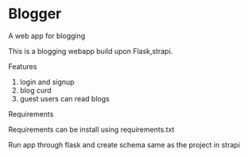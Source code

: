 # Blogger
A web app for blogging

This is a blogging webapp build upon Flask,strapi.

Features
1) login and signup 
2) blog curd
3) guest users can read blogs

Requirements

Requirements can be install using requirements.txt

Run app through flask and create schema same as the project in strapi 

